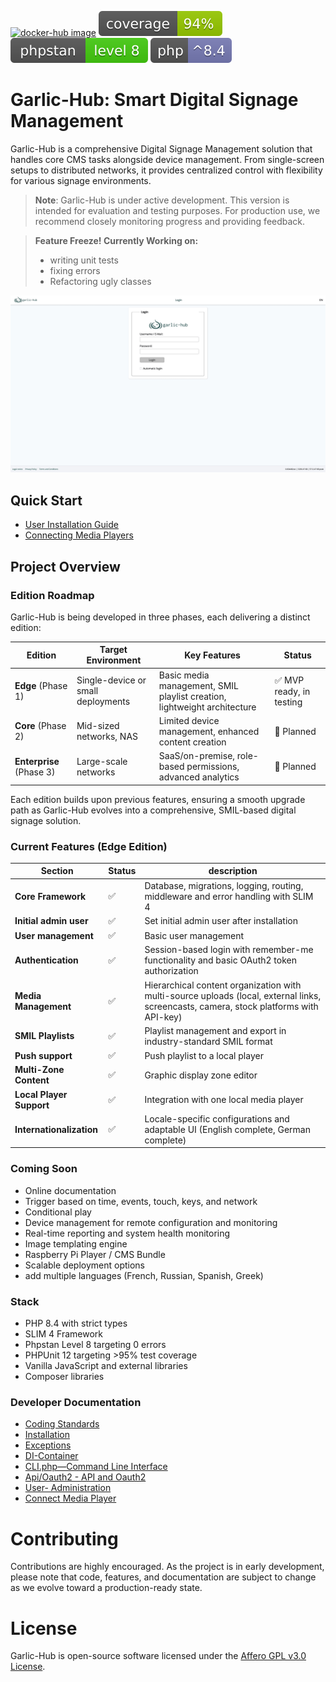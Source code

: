 [![docker-hub image](https://github.com/garlic-signage/garlic-hub/actions/workflows/docker-image.yml/badge.svg?branch=main)](https://github.com/garlic-signage/garlic-hub/actions/workflows/docker-image.yml)
[![garlic-hub coverage](https://github.com/garlic-signage/garlic-hub/blob/main/misc/coverage.svg)](https://github.com/garlic-signage/garlic-hub/blob/main/misc/coverage.svg)
[![phpstan level](https://github.com/garlic-signage/garlic-hub/blob/main/misc/phpstan-level.svg)](https://github.com/garlic-signage/garlic-hub/blob/main/misc/phpstan-level.svg)
[![php version](https://github.com/garlic-signage/garlic-hub/blob/main/misc/php-version.svg)](https://github.com/garlic-signage/garlic-hub/blob/main/misc/php-version.svg)

# Garlic-Hub: Smart Digital Signage Management

Garlic-Hub is a comprehensive Digital Signage Management solution that handles core CMS tasks alongside device management. From single-screen setups to distributed networks, it provides centralized control with flexibility for various signage environments.

> **Note**: Garlic-Hub is under active development. This version is intended for evaluation and testing purposes. For production use, we recommend closely monitoring progress and providing feedback.

> **Feature Freeze! Currently Working on:**
>- writing unit tests
>- fixing errors
>- Refactoring ugly classes

![Garlic-Hub Mediapool Screenshot](docs/media/showcase.gif)

## Quick Start

- [User Installation Guide](docs/how-tos/install-user.md)
- [Connecting Media Players](docs/how-tos/connect-mediaplayer-user.md)

## Project Overview

### Edition Roadmap

Garlic-Hub is being developed in three phases, each delivering a distinct edition:

| Edition                  | Target Environment                 | Key Features                                                             | Status                  |
|--------------------------|------------------------------------|--------------------------------------------------------------------------|-------------------------|
| **Edge** (Phase 1)       | Single-device or small deployments | Basic media management, SMIL playlist creation, lightweight architecture | ✅ MVP ready, in testing |
| **Core** (Phase 2)       | Mid-sized networks, NAS            | Limited device management, enhanced content creation                     | 🔄 Planned              |
| **Enterprise** (Phase 3) | Large-scale networks               | SaaS/on-premise, role-based permissions, advanced analytics              | 🔄 Planned              |

Each edition builds upon previous features, ensuring a smooth upgrade path as Garlic-Hub evolves into a comprehensive, SMIL-based digital signage solution.

### Current Features (Edge Edition)
| Section                  | Status | description                                                                                                                           |
|--------------------------|--------|---------------------------------------------------------------------------------------------------------------------------------------|
| **Core Framework**       | ✅      | Database, migrations, logging, routing, middleware and error handling with SLIM 4                                                     |
| **Initial admin user**   | ✅      | Set initial admin user after installation                                                                                             |
| **User management**      | ✅      | Basic user management                                                                                                                 |
| **Authentication**       | ✅      | Session-based login with remember-me functionality and basic OAuth2 token authorization                                               |
| **Media Management**     | ✅      | Hierarchical content organization with multi-source uploads (local, external links, screencasts, camera, stock platforms with API-key) |
| **SMIL Playlists**       | ✅      | Playlist management and export in industry-standard SMIL format                                                                       |
| **Push support**         | ✅      | Push playlist to a local player                                                                                                       |
| **Multi-Zone Content**   | ✅      | Graphic display zone editor                                                                                                           |
| **Local Player Support** | ✅      | Integration with one local media player                                                                                               |
| **Internationalization** | ✅      | Locale-specific configurations and adaptable UI (English complete, German complete)                                                   |

### Coming Soon
- Online documentation
- Trigger based on time, events, touch, keys, and network
- Conditional play
- Device management for remote configuration and monitoring
- Real-time reporting and system health monitoring
- Image templating engine
- Raspberry Pi Player / CMS Bundle
- Scalable deployment options
- add multiple languages (French, Russian, Spanish, Greek)

### Stack
- PHP 8.4 with strict types 
- SLIM 4 Framework
- Phpstan Level 8 targeting 0 errors
- PHPUnit 12 targeting >95% test coverage
- Vanilla JavaScript and external libraries
- Composer libraries

### Developer Documentation
- [Coding Standards](docs/coding-standards.md)
- [Installation](docs/install.md)
- [Exceptions](docs/exceptions.md)
- [DI-Container](docs/di-container.md)
- [CLI.php—Command Line Interface](docs/cli.md)
- [Api/Oauth2 - API and Oauth2](docs/oauth2.md)
- [User- Administration](docs/user-administration.md)
- [Connect Media Player](docs/connect-media-player.md)

# Contributing
Contributions are highly encouraged. As the project is in early development, please note that code, features, and documentation are subject to change as we evolve toward a production-ready state.

# License
Garlic-Hub is open-source software licensed under the [Affero GPL v3.0 License](https://www.gnu.org/licenses/agpl-3.0.en.html).
